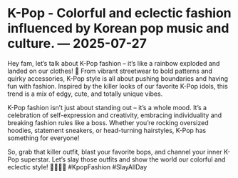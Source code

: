 # K-Pop - Colorful and eclectic fashion influenced by Korean pop music and culture. — 2025-07-27

Hey fam, let’s talk about K-Pop fashion – it’s like a rainbow exploded and landed on our clothes! 🌈 From vibrant streetwear to bold patterns and quirky accessories, K-Pop style is all about pushing boundaries and having fun with fashion. Inspired by the killer looks of our favorite K-Pop idols, this trend is a mix of edgy, cute, and totally unique vibes.

K-Pop fashion isn’t just about standing out – it’s a whole mood. It’s a celebration of self-expression and creativity, embracing individuality and breaking fashion rules like a boss. Whether you’re rocking oversized hoodies, statement sneakers, or head-turning hairstyles, K-Pop has something for everyone!

So, grab that killer outfit, blast your favorite bops, and channel your inner K-Pop superstar. Let’s slay those outfits and show the world our colorful and eclectic style! 💃🏽🕺🏻 #KpopFashion #SlayAllDay